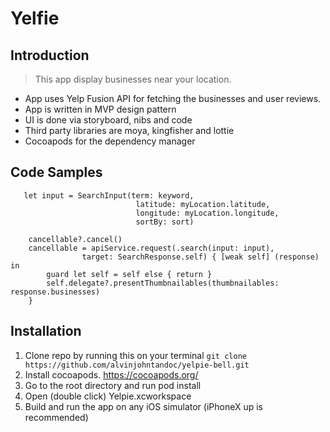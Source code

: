 # Yelfie

## Introduction

> This app display businesses near your  location. 
* App uses Yelp Fusion API for fetching the businesses and user reviews.
* App is written in MVP design pattern
* UI is done via storyboard, nibs and code
* Third party libraries are moya, kingfisher and lottie 
* Cocoapods for the dependency manager

## Code Samples

       let input = SearchInput(term: keyword,
                                latitude: myLocation.latitude,
                                longitude: myLocation.longitude,
                                sortBy: sort)
        
        cancellable?.cancel()
        cancellable = apiService.request(.search(input: input),
                    target: SearchResponse.self) { [weak self] (response) in
            guard let self = self else { return }
            self.delegate?.presentThumbnailables(thumbnailables: response.businesses)
        }

## Installation

1) Clone repo by running this on your terminal `git clone https://github.com/alvinjohntandoc/yelpie-bell.git`
1) Install cocoapods. https://cocoapods.org/
2) Go to the root directory and run pod install
3) Open (double click) Yelpie.xcworkspace
4) Build and run the app on any iOS simulator (iPhoneX up is recommended)
